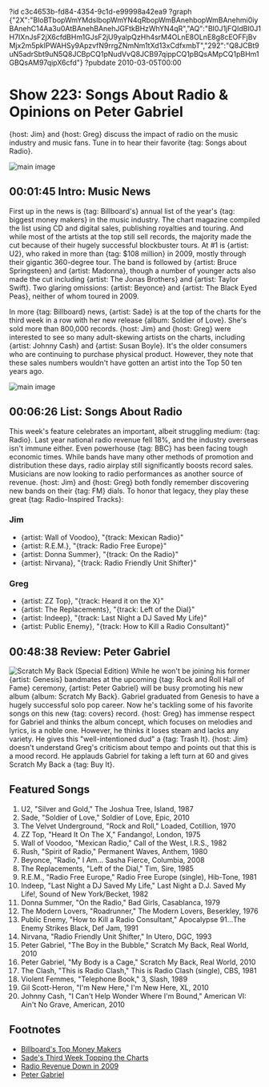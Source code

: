 ?id c3c4653b-fd84-4354-9c1d-e99998a42ea9
?graph {"2X":"BIoBTbopWmYMdsIbopWmYN4qRbopWmBAnehbopWmBAnehmi0iyBAnehC14Aa3u0AtBAnehBAnehJGFtkBHzWhYN4qR","AQ":"BI0J1jFQIdBI0J1H7IXnJsF2jX6cfdBHm1GJsF2jU9yalpQzHh4srM4OLnE8OLnE8g8cEOFFjBvMjx2m5pklPWAHSy9ApzvfN9rrgZNmNm1tXd13xCdfxmbT","292":"Q8JCBt9uN5adrSbt9uN5Q8JCBpCQ1pNudVvQ8JCB97qippCQ1pBQsAMpCQ1pBHm1GBQsAM97qipX6cfd"}
?pubdate 2010-03-05T00:00

# Show 223: Songs About Radio & Opinions on Peter Gabriel 
{host: Jim} and {host: Greg} discuss the impact of radio on the music industry and music fans. Tune in to hear their favorite {tag: Songs about Radio}. 

![main image](https://static.soundopinions.org/images/2010/radio.jpg)

## 00:01:45 Intro: Music News
First up in the news is {tag: Billboard's} annual list of the year's {tag: biggest money makers} in the music industry. The chart magazine compiled the list using CD and digital sales, publishing royalties and touring. And while most of the artists at the top still sell records, the majority made the cut because of their hugely successful blockbuster tours. At #1 is {artist: U2}, who raked in more than {tag: $108 million} in 2009, mostly through their gigantic 360-degree tour. The band is followed by {artist: Bruce Springsteen} and {artist: Madonna}, though a number of younger acts also made the cut including {artist: The Jonas Brothers} and {artist: Taylor Swift}. Two glaring omissions: {artist: Beyonce} and {artist: The Black Eyed Peas}, neither of whom toured in 2009.

In more {tag: Billboard} news, {artist: Sade} is at the top of the charts for the third week in a row with her new release {album: Soldier of Love}. She's sold more than 800,000 records. {host: Jim} and {host: Greg} were interested to see so many adult-skewing artists on the charts, including {artist: Johnny Cash} and {artist: Susan Boyle}. It's the older consumers who are continuing to purchase physical product. However, they note that these sales numbers wouldn't have gotten an artist into the Top 50 ten years ago.

![main image](https://static.soundopinions.org/assets/223/2X0.jpg)


## 00:06:26 List: Songs About Radio
This week's feature celebrates an important, albeit struggling medium: {tag: Radio}. Last year national radio revenue fell 18%, and the industry overseas isn't immune either. Even powerhouse {tag: BBC} has been facing tough economic times. While bands have many other methods of promotion and distribution these days, radio airplay still significantly boosts record sales. Musicians are now looking to radio performances as another source of revenue. {host: Jim} and {host: Greg} both fondly remember discovering new bands on their {tag: FM} dials. To honor that legacy, they play these great {tag: Radio-Inspired Tracks}:

### Jim
- {artist: Wall of Voodoo}, "{track: Mexican Radio}" 
- {artist: R.E.M.}, "{track: Radio Free Europe}" 
- {artist: Donna Summer}, "{track: On the Radio}"
- {artist: Nirvana}, "{track: Radio Friendly Unit Shifter}"

### Greg 
- {artist: ZZ Top}, "{track: Heard it on the X}"
- {artist: The Replacements}, "{track: Left of the Dial}"
- {artist: Indeep}, "{track: Last Night a DJ Saved My Life}"
- {artist: Public Enemy}, "{track: How to Kill a Radio Consultant}"

## 00:48:38 Review: Peter Gabriel
![Scratch My Back (Special Edition)](https://static.soundopinions.org/assets/223/2920.jpg)
While he won't be joining his former {artist: Genesis} bandmates at the upcoming {tag: Rock and Roll Hall of Fame} ceremony, {artist: Peter Gabriel} will be busy promoting his new album {album: Scratch My Back}. Gabriel graduated from Genesis to have a hugely successful solo pop career. Now he's tackling some of his favorite songs on this new {tag: covers} record. {host: Greg} has immense respect for Gabriel and thinks the album concept, which focuses on melodies and lyrics, is a noble one. However, he thinks it loses steam and lacks any variety. He gives this "well-intentioned dud" a {tag: Trash It}. {host: Jim} doesn't understand Greg's criticism about tempo and points out that this is a mood record. He applauds Gabriel for taking a left turn at 60 and gives Scratch My Back a {tag: Buy It}.


## Featured Songs
1. U2, "Silver and Gold," The Joshua Tree, Island, 1987
2. Sade, "Soldier of Love," Soldier of Love, Epic, 2010
3. The Velvet Underground, "Rock and Roll," Loaded, Cotillion, 1970
4. ZZ Top, "Heard It On The X," Fandango!, London, 1975
5. Wall of Voodoo, "Mexican Radio," Call of the West, I.R.S., 1982
6. Rush, "Spirit of Radio," Permanent Waves, Anthem, 1980
7. Beyonce, "Radio," I Am... Sasha Fierce, Columbia, 2008
8. The Replacements, "Left of the Dial," Tim, Sire, 1985
9. R.E.M., "Radio Free Europe," Radio Free Europe (single), Hib-Tone, 1981
10. Indeep, "Last Night a DJ Saved My Life," Last Night a D.J. Saved My Life!, Sound of New York/Becket, 1982
11. Donna Summer, "On the Radio," Bad Girls, Casablanca, 1979
12. The Modern Lovers, "Roadrunner," The Modern Lovers, Beserkley, 1976
13. Public Enemy, "How to Kill a Radio Consultant," Apocalypse 91...The Enemy Strikes Black,  Def Jam, 1991
14. Nirvana, "Radio Friendly Unit Shifter," In Utero, DGC, 1993
15. Peter Gabriel, "The Boy in the Bubble," Scratch My Back, Real World, 2010
16. Peter Gabriel, "My Body is a Cage," Scratch My Back, Real World, 2010 
17. The Clash, "This is Radio Clash," This is Radio Clash (single), CBS, 1981
18. Violent Femmes, "Telephone Book," 3, Slash, 1989
19. Gil Scott-Heron, "I'm New Here," I'm New Here, XL, 2010
20. Johnny Cash, "I Can't Help Wonder Where I'm Bound," American VI: Ain't No Grave, American, 2010

## Footnotes
- [Billboard's Top Money Makers](http://www.billboard.com/articles/news/959246/money-makers-page-4)
- [Sade's Third Week Topping the Charts](http://www.billboard.com/articles/news/959181/sade-clocks-third-week-at-no-1-on-billboard-200)
- [Radio Revenue Down in 2009](http://www.rab.com/public/pr/revenue_detail.cfm?id=115)
- [Peter Gabriel](http://petergabriel.com/)
